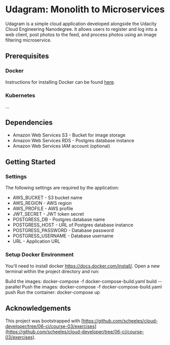 # Udagram: Monolith to Microservices

Udagram is a simple cloud application developed alongside the Udacity Cloud Engineering Nanodegree. It allows users to register and log into a web client, post photos to the feed, and process photos using an image filtering microservice.

## Prerequisites

### Docker

Instructions for installing Docker can be found [here](https://docs.docker.com/install/).

### Kubernetes

...

## Dependencies

- Amazon Web Services S3 - Bucket for image storage
- Amazon Web Services RDS - Postgres database instance
- Amazon Web Services IAM account (optional)

## Getting Started

### Settings

The following settings are required by the application:
- AWS_BUCKET - S3 bucket name
- AWS_REGION - AWS region
- AWS_PROFILE - AWS profile
- JWT_SECRET - JWT token secret
- POSTGRESS_DB - Postgres database name
- POSTGRESS_HOST - URL of Postgres database instance
- POSTGRESS_PASSWORD - Database password
- POSTGRESS_USERNAME - Database username
- URL - Application URL

### Setup Docker Environment

You'll need to install docker https://docs.docker.com/install/. Open a new terminal within the project directory and run:

Build the images: docker-compose -f docker-compose-build.yaml build --parallel
Push the images: docker-compose -f docker-compose-build.yaml push
Run the container: docker-compose up


## Acknowledgements

This project was bootstrapped with [https://github.com/scheeles/cloud-developer/tree/06-ci/course-03/exercises](https://github.com/scheeles/cloud-developer/tree/06-ci/course-03/exercises).
